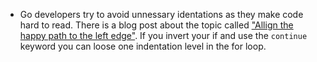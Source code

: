 - Go developers try to avoid unnessary identations as they make code hard to read. There is a blog post about 
the topic called ["Allign the happy path to the left edge"](https://medium.com/@matryer/line-of-sight-in-code-186dd7cdea88).
If you invert your if and use the `continue` keyword you can loose one indentation level in the for loop.